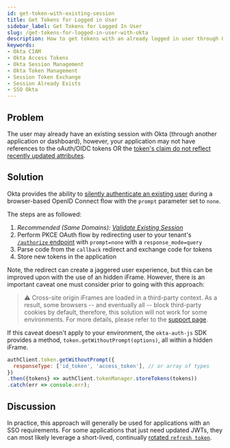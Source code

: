 ```yaml
---
id: get-token-with-existing-session
title: Get Tokens for Logged in User
sidebar_label: Get Tokens for Logged In User
slug: /get-tokens-for-logged-in-user-with-okta
description: How to get tokens with an already logged in user through Okta.
keywords:
- Okta CIAM
- Okta Access Tokens
- Okta Session Management
- Okta Token Management
- Session Token Exchange
- Session Already Exists
- SSO Okta
---
```


## Problem
The user may already have an existing session with Okta (through another application or dashboard), however, your application may not have references to the oAuth/OIDC tokens OR the [token's claim do not reflect recently updated attributes](https://devforum.okta.com/t/getting-a-fresh-jwt-on-demand/14686).

## Solution
Okta provides the ability to [silently authenticate an existing user](https://developer.okta.com/docs/reference/api/oidc/#parameter-details) during a browser-based OpenID Connect flow with the `prompt` parameter set to `none`.

The steps are as followed:
1. *Recommended (Same Domains): [Validate Existing Session](https://developer.okta.com/docs/reference/api/sessions/#get-current-session)*
2. Perform PKCE OAuth flow by redirecting user to your tenant's [`/authorize` endpoint](https://developer.okta.com/docs/reference/api/oidc/#authorize) with `prompt=none` with a `response_mode=query`
3. Parse code from the `callback` redirect and exchange code for tokens
5. Store new tokens in the application

Note, the redirect can create a jaggered user experience, but this can be improved upon with the use of an hidden iFrame. However, there is an important caveat one must consider prior to going with this approach:

> ⚠️  Cross-site origin iFrames are loaded in a third-party context. As a result, some browsers -- and eventually all -- block third-party cookies by default, therefore, this solution will not work for some environments. For more details, please refer to the [support page](https://support.okta.com/help/s/article/FAQ-How-Blocking-Third-Party-Cookies-Can-Potentially-Impact-Your-Okta-Environment?language=en_US).

If this caveat doesn't apply to your environment, the `okta-auth-js` SDK provides a method, `token.getWithoutPrompt(options)`, all within a hidden iFrame.

```js
authClient.token.getWithoutPrompt({
  responseType: ['id_token', 'access_token'], // or array of types
})
.then({tokens} => authClient.tokenManager.storeTokens(tokens))
.catch(err => console.err);
```

## Discussion
In practice, this approach will generally be used for applications with an SSO requirements. For some applications that just need updated JWTs, they can most likely leverage a short-lived, continually [rotated `refresh token`](https://developer.okta.com/docs/guides/refresh-tokens/refresh-token-rotation/).